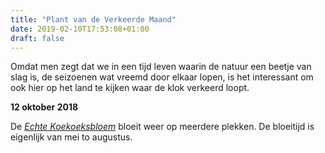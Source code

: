 ```yaml
---
title: "Plant van de Verkeerde Maand"
date: 2019-02-10T17:53:08+01:00
draft: false
---
```


Omdat men zegt dat we in een tijd leven waarin de natuur een beetje van slag is, de seizoenen wat vreemd door elkaar lopen, is het interessant om ook hier op het land te kijken waar de klok verkeerd loopt.


**12 oktober 2018**

De [_Echte Koekoeksbloem_](/planten/echte-koekoeksbloem) bloeit weer op meerdere plekken. De bloeitijd is eigenlijk van mei to augustus.
